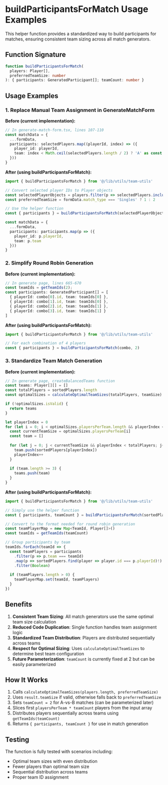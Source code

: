 # buildParticipantsForMatch Usage Examples

This helper function provides a standardized way to build participants for matches, ensuring consistent team sizing across all match generators.

## Function Signature

```typescript
function buildParticipantsForMatch(
  players: Player[],
  preferredTeamSize: number
): { participants: GeneratedParticipant[]; teamCount: number }
```

## Usage Examples

### 1. Replace Manual Team Assignment in GenerateMatchForm

**Before (current implementation):**
```typescript
// In generate-match-form.tsx, lines 107-110
const matchData = {
  ...formData,
  participants: selectedPlayers.map((playerId, index) => ({
    player_id: playerId,
    team: index < Math.ceil(selectedPlayers.length / 2) ? 'A' as const : 'B' as const
  }))
}
```

**After (using buildParticipantsForMatch):**
```typescript
import { buildParticipantsForMatch } from '@/lib/utils/team-utils'

// Convert selected player IDs to Player objects
const selectedPlayerObjects = players.filter(p => selectedPlayers.includes(p.id))
const preferredTeamSize = formData.match_type === 'Singles' ? 1 : 2

// Use the helper function
const { participants } = buildParticipantsForMatch(selectedPlayerObjects, preferredTeamSize)

const matchData = {
  ...formData,
  participants: participants.map(p => ({
    player_id: p.playerId,
    team: p.team
  }))
}
```

### 2. Simplify Round Robin Generation

**Before (current implementation):**
```typescript
// In generate page, lines 665-670
const teamIds = getTeamIds(2);
const participants: GeneratedParticipant[] = [
  { playerId: combo[0].id, team: teamIds[0] },
  { playerId: combo[1].id, team: teamIds[0] },
  { playerId: combo[2].id, team: teamIds[1] },
  { playerId: combo[3].id, team: teamIds[1] }
]
```

**After (using buildParticipantsForMatch):**
```typescript
import { buildParticipantsForMatch } from '@/lib/utils/team-utils'

// For each combination of 4 players
const { participants } = buildParticipantsForMatch(combo, 2)
```

### 3. Standardize Team Match Generation

**Before (current implementation):**
```typescript
// In generate page, createBalancedTeams function
const teams: Player[][] = []
const totalPlayers = sortedPlayers.length
const optimalSizes = calculateOptimalTeamSizes(totalPlayers, teamSize)

if (!optimalSizes.isValid) {
  return teams
}

let playerIndex = 0
for (let i = 0; i < optimalSizes.playersPerTeam.length && playerIndex < totalPlayers; i++) {
  const currentTeamSize = optimalSizes.playersPerTeam[i]
  const team = []
  
  for (let j = 0; j < currentTeamSize && playerIndex < totalPlayers; j++) {
    team.push(sortedPlayers[playerIndex])
    playerIndex++
  }
  
  if (team.length >= 3) {
    teams.push(team)
  }
}
```

**After (using buildParticipantsForMatch):**
```typescript
import { buildParticipantsForMatch } from '@/lib/utils/team-utils'

// Simply use the helper function
const { participants, teamCount } = buildParticipantsForMatch(sortedPlayers, teamSize)

// Convert to the format needed for round robin generation
const teamPlayerMap = new Map<TeamId, Player[]>()
const teamIds = getTeamIds(teamCount)

// Group participants by team
teamIds.forEach(teamId => {
  const teamPlayers = participants
    .filter(p => p.team === teamId)
    .map(p => sortedPlayers.find(player => player.id === p.playerId)!)
    .filter(Boolean)
  
  if (teamPlayers.length > 0) {
    teamPlayerMap.set(teamId, teamPlayers)
  }
})
```

## Benefits

1. **Consistent Team Sizing**: All match generators use the same optimal team size calculation
2. **Reduced Code Duplication**: Single function handles team assignment logic
3. **Standardized Team Distribution**: Players are distributed sequentially across teams
4. **Respect for Optimal Sizing**: Uses `calculateOptimalTeamSizes` to determine best team configuration
5. **Future Parameterization**: `teamCount` is currently fixed at 2 but can be easily parameterized

## How It Works

1. Calls `calculateOptimalTeamSizes(players.length, preferredTeamSize)`
2. Uses `result.teamSize` if valid, otherwise falls back to `preferredTeamSize`
3. Sets `teamCount = 2` for A-vs-B matches (can be parameterized later)
4. Slices first `playersPerTeam * teamCount` players from the input array
5. Distributes players sequentially across teams using `getTeamIds(teamCount)`
6. Returns `{ participants, teamCount }` for use in match generation

## Testing

The function is fully tested with scenarios including:
- Optimal team sizes with even distribution
- Fewer players than optimal team size
- Sequential distribution across teams
- Proper team ID assignment

